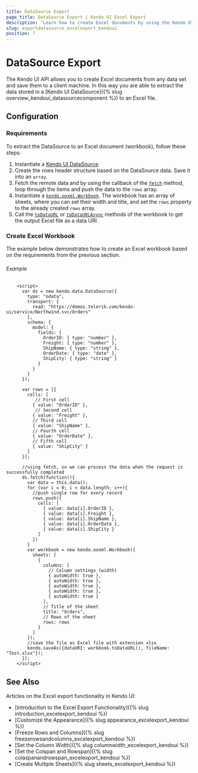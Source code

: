 ```yaml
---
title: DataSource Export
page_title: DataSource Export | Kendo UI Excel Export
description: "Learn how to create Excel documents by using the Kendo UI DataSource component."
slug: exportdatasource_excelexport_kendoui
position: 7
---
```


# DataSource Export

The Kendo UI API allows you to create Excel documents from any data set and save them to a client machine. In this way you are able to extract the data stored in a [Kendo UI DataSource]({% slug overview_kendoui_datasourcecomponent %}) to an Excel file.

## Configuration

### Requirements

To extract the DataSource to an Excel document (workbook), follow these steps:

1. Instantiate a [Kendo UI DataSource](/api/javascript/data/datasource).
2. Create the rows header structure based on the DataSource data. Save it into an `array`.
3. Fetch the remote data and by using the callback of the [`fetch`](/api/javascript/data/datasource/methods/fetch) method, loop through the items and push the data to the `rows` array.
4. Instantiate a [`kendo.ooxml.Workbook`](/api/javascript/ooxml/workbook). The workbook has an array of sheets, where you can set their width and title, and set the `rows` property to the already created `rows` array.
5. Call the [`toDataURL`](/api/javascript/ooxml/workbook/methods/todataurl) or [`toDataURLAsync`](/api/javascript/ooxml/workbook/methods/todataurlasync) methods of the workbook to get the output Excel file as a data URI.

### Create Excel Workbook

The example below demonstrates how to create an Excel workbook based on the requirements from the previous section.

###### Example

```dojo
    <script>
      var ds = new kendo.data.DataSource({
        type: "odata",
        transport: {
          read: "https://demos.telerik.com/kendo-ui/service/Northwind.svc/Orders"
        },
        schema: {
          model: {
            fields: {
              OrderID: { type: "number" },
              Freight: { type: "number" },
              ShipName: { type: "string" },
              OrderDate: { type: "date" },
              ShipCity: { type: "string" }
            }
          }
        }
      });

      var rows = [{
        cells: [
           // First cell
          { value: "OrderID" },
           // Second cell
          { value: "Freight" },
          // Third cell
          { value: "ShipName" },
          // Fourth cell
          { value: "OrderDate" },
          // Fifth cell
          { value: "ShipCity" }
        ]
      }];

      //using fetch, so we can process the data when the request is successfully completed
      ds.fetch(function(){
        var data = this.data();
        for (var i = 0; i < data.length; i++){
          //push single row for every record
          rows.push({
            cells: [
              { value: data[i].OrderID },
              { value: data[i].Freight },
              { value: data[i].ShipName },
              { value: data[i].OrderDate },
              { value: data[i].ShipCity }
            ]
          })
        }
        var workbook = new kendo.ooxml.Workbook({
          sheets: [
            {
              columns: [
                // Column settings (width)
                { autoWidth: true },
                { autoWidth: true },
                { autoWidth: true },
                { autoWidth: true },
                { autoWidth: true }
              ],
              // Title of the sheet
              title: "Orders",
              // Rows of the sheet
              rows: rows
            }
          ]
        });
        //save the file as Excel file with extension xlsx
        kendo.saveAs({dataURI: workbook.toDataURL(), fileName: "Test.xlsx"});
      });
    </script>
```

## See Also

Articles on the Excel export functionality in Kendo UI:

* [Introduction to the Excel Export Functionality]({% slug introduction_excelexport_kendoui %})
* [Customize the Appearance]({% slug appearance_excelexport_kendoui %})
* [Freeze Rows and Columns]({% slug freezerowsandcolumns_excelexport_kendoui %})
* [Set the Column Width]({% slug columnwidth_excelexport_kendoui %})
* [Set the Colspan and Rowspan]({% slug colaspanandrowspan_excelexport_kendoui %})
* [Create Multiple Sheets]({% slug sheets_excelexport_kendoui %})
